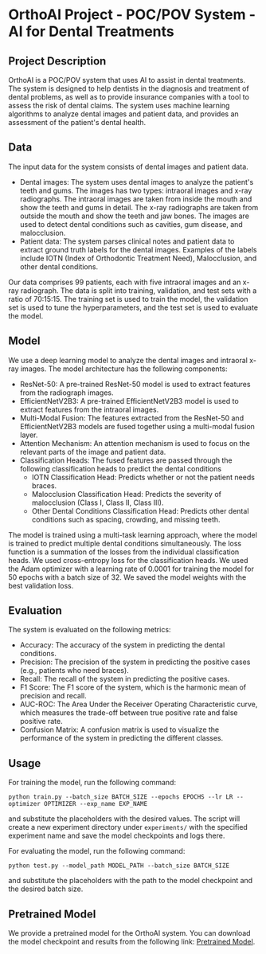 OrthoAI Project  - POC/POV System - AI for Dental Treatments
=======
## Project Description
OrthoAI is a POC/POV system that uses AI to assist in dental treatments. The system is designed to help dentists in the diagnosis and treatment of dental problems, as well as to provide insurance companies with a tool to assess the risk of dental claims. The system uses machine learning algorithms to analyze dental images and patient data, and provides an assessment of the patient's dental health.

## Data
The input data for the system consists of dental images and patient data.

* Dental images: The system uses dental images to analyze the patient's teeth and gums. The images has two types: intraoral images and x-ray radiographs. The intraoral images are taken from inside the mouth and show the teeth and gums in detail. The x-ray radiographs are taken from outside the mouth and show the teeth and jaw bones. The images are used to detect dental conditions such as cavities, gum disease, and malocclusion.
* Patient data: The system parses clinical notes and patient data to extract ground truth labels for the dental images. Examples of the labels include IOTN (Index of Orthodontic Treatment Need), Malocclusion, and other dental conditions.

Our data comprises 99 patients, each with five intraoral images and an x-ray radiograph. The data is split into training, validation, and test sets with a ratio of 70:15:15. The training set is used to train the model, the validation set is used to tune the hyperparameters, and the test set is used to evaluate the model.

## Model
We use a deep learning model to analyze the dental images and intraoral x-ray images. The model architecture has the following components:

* ResNet-50: A pre-trained ResNet-50 model is used to extract features from the radiograph images.
* EfficientNetV2B3: A pre-trained EfficientNetV2B3 model is used to extract features from the intraoral images.
* Multi-Modal Fusion: The features extracted from the ResNet-50 and EfficientNetV2B3 models are fused together using a multi-modal fusion layer.
* Attention Mechanism: An attention mechanism is used to focus on the relevant parts of the image and patient data.
* Classification Heads: The fused features are passed through the following classification heads to predict the dental conditions
    * IOTN Classification Head: Predicts whether or not the patient needs braces.
    * Malocclusion Classification Head: Predicts the severity of malocclusion (Class I, Class II, Class III).
    * Other Dental Conditions Classification Head: Predicts other dental conditions such as spacing, crowding, and missing teeth.

The model is trained using a multi-task learning approach, where the model is trained to predict multiple dental conditions simultaneously. The loss function is a summation of the losses from the individual classification heads. We used cross-entropy loss for the classification heads. We used the Adam optimizer with a learning rate of 0.0001 for training the model for 50 epochs with a batch size of 32. We saved the model weights with the best validation loss.

## Evaluation
The system is evaluated on the following metrics:

* Accuracy: The accuracy of the system in predicting the dental conditions.
* Precision: The precision of the system in predicting the positive cases (e.g., patients who need braces).
* Recall: The recall of the system in predicting the positive cases.
* F1 Score: The F1 score of the system, which is the harmonic mean of precision and recall.
* AUC-ROC: The Area Under the Receiver Operating Characteristic curve, which measures the trade-off between true positive rate and false positive rate.
* Confusion Matrix: A confusion matrix is used to visualize the performance of the system in predicting the different classes.

## Usage
For training the model, run the following command:
```
python train.py --batch_size BATCH_SIZE --epochs EPOCHS --lr LR --optimizer OPTIMIZER --exp_name EXP_NAME
```

and substitute the placeholders with the desired values. The script will create a new experiment directory under `experiments/` with the specified experiment name and save the model checkpoints and logs there.

For evaluating the model, run the following command:
```
python test.py --model_path MODEL_PATH --batch_size BATCH_SIZE
```

and substitute the placeholders with the path to the model checkpoint and the desired batch size.

## Pretrained Model
We provide a pretrained model for the OrthoAI system. You can download the model checkpoint and results from the following link: [Pretrained Model](https://drive.google.com/file/d/12zrJzAw_j-QX5dF3K_MvfQnuVpCc26UW/view?usp=sharing).
